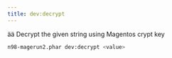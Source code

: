 ```yaml
---
title: dev:decrypt
---
```


ää Decrypt the given string using Magentos crypt key

```sh
n98-magerun2.phar dev:decrypt <value>
```
